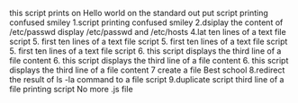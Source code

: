 this script prints on Hello world on the standard out put
script printing confused smiley
1.script printing confused smiley
2.dsiplay the content of /etc/passwd
display /etc/passwd and /etc/hosts 
4.lat ten lines of a text file script
5. first ten  lines of a text file script
5. first ten  lines of a text file script
5. first ten  lines of a text file script
6. this script displays the third line of a file content
6. this script displays the third line of a file content
6. this script displays the third line of a file content
7 create a file Best school
8.redirect the result of ls -la command to a file script
9.duplicate script
third line of a file printing script
No more .js file
